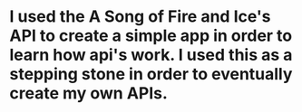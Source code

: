 # I used the A Song of Fire and Ice's API to create a simple app in order to learn how api's work. I used this as a stepping stone in order to eventually create my own APIs.
